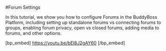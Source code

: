 #Forum Settings

In this tutorial, we show you how to configure Forums in the BuddyBoss Platform, including setting up standalone forums vs connecting forums to groups, enabling forum privacy, open vs closed forums, adding media to forums, and other options.

[bp_embed] https://youtu.be/bEl8J2gAY60 [/bp_embed]